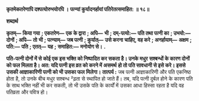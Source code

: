 **कृतमेकतरेणापि दश्पत्योरुभयोरपि ।** **पत्न्यां कुर्यादनर्हायां पतिरेतत्समाहित: ॥ १८॥** 

**शब्दार्थ** 

**कृतम्—** **किया गया** **; एकतरेण—** **एक के द्वारा** **; अपि—** **भी** **; दम्-पत्यो:—** **पति तथा पत्नी का** **; उभयो:—** **दोनों** **; अपि—** **तो** **भी** **; पत्न्याम्—** **जब पत्नी** **; कुर्यात्—** **उसे करना चाहिए, वह करे** **; अनर्हायाम्—** **अक्षम** **; पति:—** **पति** **; एतत्—** **यह** **;** **समाहित:—** **मनोयोग से।** **.** 

**पति-पत्नी दोनों में से कोई एक इस भक्ति को निष्पादित कर सकता है। उनके मधुर** **सश्बन्धों के कारण दोनों को फल मिलता है। अत: यदि पत्नी इस व्रत को करने में असमर्थ** **हो तो पति सावधानी से इसे करे। इससे उसकी आज्ञाकारिणी पत्नी को भी उसका फल** **मिलेगा।** **तात्पर्य :** जब पत्नी आज्ञाकारिणी और पति एकनिष्ठ होता है, तो उनके बीच मधुर सश्बन्ध ²ढ़ता से स्थापित हो जाते हैं। तब, यदि पत्नी दुर्बल होने के कारण पति के साथ भक्ति नहीं भी कर सकती, तो भी उसके पति के कार्यों में उसका आधा हिस्सा रहता है यदि वह पतिव्रता और पवित्र हो।  